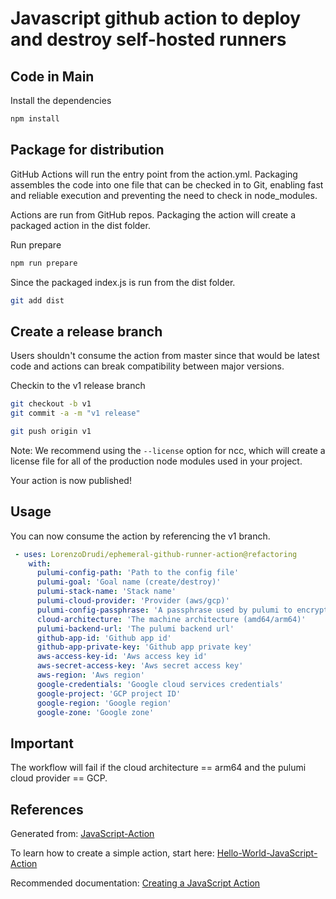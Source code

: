 # Javascript github action to deploy and destroy self-hosted runners

## Code in Main

Install the dependencies

```bash
npm install
```

## Package for distribution

GitHub Actions will run the entry point from the action.yml. Packaging assembles the code into one file that can be checked in to Git, enabling fast and reliable execution and preventing the need to check in node_modules.

Actions are run from GitHub repos.  Packaging the action will create a packaged action in the dist folder.

Run prepare

```bash
npm run prepare
```

Since the packaged index.js is run from the dist folder.

```bash
git add dist
```

## Create a release branch

Users shouldn't consume the action from master since that would be latest code and actions can break compatibility between major versions.

Checkin to the v1 release branch

```bash
git checkout -b v1
git commit -a -m "v1 release"
```

```bash
git push origin v1
```

Note: We recommend using the `--license` option for ncc, which will create a license file for all of the production node modules used in your project.

Your action is now published!

## Usage

You can now consume the action by referencing the v1 branch.

```yaml
 - uses: LorenzoDrudi/ephemeral-github-runner-action@refactoring
    with:
      pulumi-config-path: 'Path to the config file'
      pulumi-goal: 'Goal name (create/destroy)'
      pulumi-stack-name: 'Stack name'
      pulumi-cloud-provider: 'Provider (aws/gcp)'
      pulumi-config-passphrase: 'A passphrase used by pulumi to encrypt your secrets'
      cloud-architecture: 'The machine architecture (amd64/arm64)'
      pulumi-backend-url: 'The pulumi backend url'
      github-app-id: 'Github app id'
      github-app-private-key: 'Github app private key'
      aws-access-key-id: 'Aws access key id'
      aws-secret-access-key: 'Aws secret access key'
      aws-region: 'Aws region'
      google-credentials: 'Google cloud services credentials'
      google-project: 'GCP project ID'
      google-region: 'Google region'
      google-zone: 'Google zone'
```

## Important

The workflow will fail if the cloud architecture == arm64 and the pulumi cloud provider == GCP.

## References

Generated from: [JavaScript-Action](https://github.com/actions/javascript-action)

To learn how to create a simple action, start here: [Hello-World-JavaScript-Action](https://github.com/actions/hello-world-javascript-action)

Recommended documentation: [Creating a JavaScript Action](https://docs.github.com/en/actions/creating-actions/creating-a-javascript-action)
